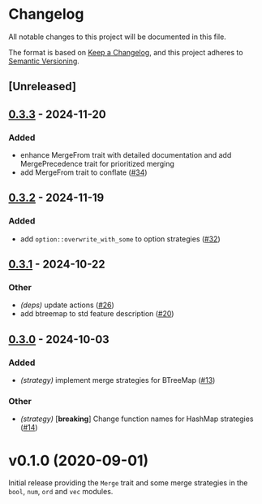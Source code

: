 # Changelog

All notable changes to this project will be documented in this file.

The format is based on [Keep a Changelog](https://keepachangelog.com/en/1.0.0/),
and this project adheres to [Semantic Versioning](https://semver.org/spec/v2.0.0.html).

## [Unreleased]

## [0.3.3](https://github.com/rustic-rs/conflate/compare/conflate-v0.3.2...conflate-v0.3.3) - 2024-11-20

### Added

- enhance MergeFrom trait with detailed documentation and add MergePrecedence trait for prioritized merging
- add MergeFrom trait to conflate ([#34](https://github.com/rustic-rs/conflate/pull/34))

## [0.3.2](https://github.com/rustic-rs/conflate/compare/conflate-v0.3.1...conflate-v0.3.2) - 2024-11-19

### Added

- add `option::overwrite_with_some` to option strategies ([#32](https://github.com/rustic-rs/conflate/pull/32))

## [0.3.1](https://github.com/rustic-rs/conflate/compare/conflate-v0.3.0...conflate-v0.3.1) - 2024-10-22

### Other

- *(deps)* update actions ([#26](https://github.com/rustic-rs/conflate/pull/26))
- add btreemap to std feature description ([#20](https://github.com/rustic-rs/conflate/pull/20))

## [0.3.0](https://github.com/rustic-rs/conflate/compare/conflate-v0.2.0...conflate-v0.3.0) - 2024-10-03

### Added

- *(strategy)* implement merge strategies for BTreeMap ([#13](https://github.com/rustic-rs/conflate/pull/13))

### Other

- *(strategy)* [**breaking**] Change function names for HashMap strategies ([#14](https://github.com/rustic-rs/conflate/pull/14))
<!---
SPDX-FileCopyrightText: 2020 Robin Krahl <robin.krahl@ireas.org>
SPDX-License-Identifier: CC0-1.0
-->

# v0.1.0 (2020-09-01)

Initial release providing the `Merge` trait and some merge strategies in the
`bool`, `num`, `ord` and `vec` modules.
